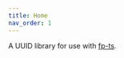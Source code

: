 ```yaml
---
title: Home
nav_order: 1
---
```


A UUID library for use with [fp-ts].

[fp-ts]: https://gcanti.github.io/fp-ts/
